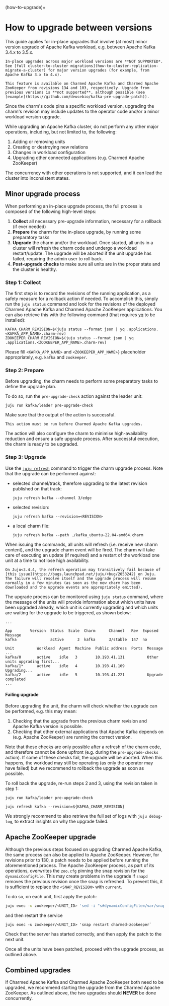 (how-to-upgrade)=
# How to upgrade between versions

This guide applies for in-place upgrades that involve (at most) minor version upgrade of Apache Kafka workload, e.g. between Apache Kafka 3.4.x to 3.5.x.

```{warning}
In-place upgrades across major workload versions are **NOT SUPPORTED*.
See [full cluster-to-cluster migrations](how-to-cluster-replication-migrate-a-cluster) for major version upgrades (for example, from Apache Kafka 3.x to 4.x).
```

```{note}
This feature is available on Charmed Apache Kafka and Charmed Apache ZooKeeper from revisions 134 and 103, respectively. Upgrade from previous versions is **not supported**, although possible (see [example](https://github.com/deusebio/kafka-pre-upgrade-patch)).
```

Since the charm's code pins a specific workload version, upgrading the charm's revision may include updates to the operator code and/or a minor workload version upgrade.

While upgrading an Apache Kafka cluster, do not perform any other major operations, including, but not limited to, the following:

1. Adding or removing units
2. Creating or destroying new relations
3. Changes in workload configuration
4. Upgrading other connected applications (e.g. Charmed Apache ZooKeeper)

The concurrency with other operations is not supported, and it can lead the cluster into inconsistent states.

## Minor upgrade process

When performing an in-place upgrade process, the full process is composed of the following high-level steps:

1. **Collect** all necessary pre-upgrade information, necessary for a rollback (if ever needed)
2. **Prepare** the charm for the in-place upgrade, by running some preparatory tasks 
3. **Upgrade** the charm and/or the workload. Once started, all units in a cluster will refresh the charm code and undergo a workload restart/update. The upgrade will be aborted if the unit upgrade has failed, requiring the admin user to roll back.
4. **Post-upgrade checks** to make sure all units are in the proper state and the cluster is healthy.

### Step 1: Collect

The first step is to record the revisions of the running application, as a safety measure for a rollback action if needed. To accomplish this, simply run the `juju status` command and look for the revisions of the deployed Charmed Apache Kafka and Charmed Apache ZooKeeper applications. You can also retrieve this with the following command (that requires [yq](https://snapcraft.io/install/yq/ubuntu) to be installed):

```shell
KAFKA_CHARM_REVISION=$(juju status --format json | yq .applications.<KAFKA_APP_NAME>.charm-rev)
ZOOKEEPER_CHARM_REVISION=$(juju status --format json | yq .applications.<ZOOKEEPER_APP_NAME>.charm-rev)
```

Please fill `<KAFKA_APP_NAME>` and `<ZOOKEEPER_APP_NAME>}` placeholder appropriately, e.g. `kafka` and `zookeeper`.

### Step 2: Prepare

Before upgrading, the charm needs to perform some preparatory tasks to define the upgrade plan.  

To do so, run the `pre-upgrade-check` action against the leader unit:

```shell
juju run kafka/leader pre-upgrade-check 
```

Make sure that the output of the action is successful.

```{note}
This action must be run before Charmed Apache Kafka upgrades.
```

The action will also configure the charm to minimise high-availability reduction and ensure a safe upgrade process. After successful execution, the charm is ready to be upgraded.

### Step 3: Upgrade

Use the [`juju refresh`](https://juju.is/docs/juju/juju-refresh) command to trigger the charm upgrade process.
Note that the upgrade can be performed against:

* selected channel/track, therefore upgrading to the latest revision published on that track:

  ```shell
  juju refresh kafka --channel 3/edge
  ```
* selected revision:

  ```shell
  juju refresh kafka --revision=<REVISION>
  ```
* a local charm file:

  ```shell
  juju refresh kafka --path ./kafka_ubuntu-22.04-amd64.charm
  ```

When issuing the commands, all units will refresh (i.e. receive new charm content), and the upgrade charm event will be fired. The charm will take care of executing an update (if required) and a restart of the workload one unit at a time to not lose high availability. 

```{note}
On Juju<3.4.4, the refresh operation may transitively fail because of [this issue](https://bugs.launchpad.net/juju/+bug/2053242) on Juju. The failure will resolve itself and the upgrade process will resume normally in a few minutes (as soon as the new charm has been downloaded and the upgrade events are appropriately emitted). 
```

The upgrade process can be monitored using `juju status` command, where the message of the units will provide information about which units have been upgraded already, which unit is currently upgrading and which units are waiting for the upgrade to be triggered, as shown below: 

```shell
...

App        Version  Status  Scale  Charm      Channel   Rev  Exposed  Message
kafka               active      3  kafka      3/stable  147  no

Unit          Workload  Agent  Machine  Public address  Ports  Message
...
kafka/0       active    idle   3        10.193.41.131          Other units upgrading first...
kafka/1*      active    idle   4        10.193.41.109          Upgrading...
kafka/2       active    idle   5        10.193.41.221          Upgrade completed
...

```

#### Failing upgrade

Before upgrading the unit, the charm will check whether the upgrade can be performed, e.g. this may mean:

1. Checking that the upgrade from the previous charm revision and Apache Kafka version is possible.
2. Checking that other external applications that Apache Kafka depends on (e.g. Apache ZooKeeper) are running the correct version.

Note that these checks are only possible after a refresh of the charm code, and therefore cannot be done upfront (e.g. during the `pre-upgrade-checks` action).
If some of these checks fail, the upgrade will be aborted. When this happens, the workload may still be operating (as only the operator may have failed) but we recommend to rollback the upgrade as soon as possible. 

To roll back the upgrade, re-run steps 2 and 3, using the revision taken in step 1:

```shell
juju run kafka/leader pre-upgrade-check

juju refresh kafka --revision=${KAFKA_CHARM_REVISION}
```

We strongly recommend to also retrieve the full set of logs with `juju debug-log`, to extract insights on why the upgrade failed. 

## Apache ZooKeeper upgrade

Although the previous steps focused on upgrading Charmed Apache Kafka, the same process can also be applied to Apache ZooKeeper. However, for revisions prior to 130, a patch needs to be applied before running the aforementioned process. The Apache ZooKeeper process, as part of its operations, overwrites the `zoo.cfg` pinning the snap revision for the `dynamicConfigFile`. This may create problems in the upgrade if `snapd` removes the previous revision once the snap is refreshed. To prevent this, it is sufficient to replace the `<SNAP_REVISION>` with `current`. 

To do so, on each unit, first apply the patch:

```bash
juju exec -u zookeeper/<UNIT_ID> 'sed -i "s#dynamicConfigFile=/var/snap/charmed-zookeeper/[0-9]*#dynamicConfigFile=/var/snap/charmed-zookeeper/current#g" /var/snap/charmed-zookeeper/current/etc/zookeeper/zoo.cfg'
```

and then restart the service

```
juju exec -u zookeeper/<UNIT_ID> 'snap restart charmed-zookeeper`
```

Check that the server has started correctly, and then apply the patch to the next unit. 

Once all the units have been patched, proceed with the upgrade process, as outlined above. 

## Combined upgrades

If Charmed Apache Kafka and Charmed Apache ZooKeeper both need to be upgraded, we recommend starting the upgrade from the Charmed Apache ZooKeeper. As outlined above, the two upgrades should **NEVER** be done concurrently.

